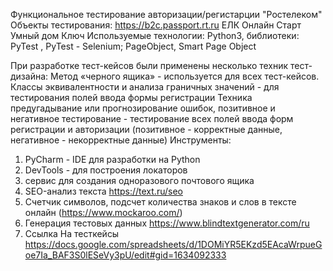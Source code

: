 Функциональное тестирование авторизации/регистарции "Ростелеком"
Объекты тестирования: https://b2c.passport.rt.ru
ЕЛК
Онлайн
Старт
Умный дом
Ключ
Используемые технологии:
Python3, библиотеки: PyTest , PyTest - Selenium; PageObject, Smart Page Object

При разработке тест-кейсов были применены несколько техник тест-дизайна:
Метод «черного ящика» - используется для всех тест-кейсов.
Классы эквивалентности и анализа граничных значений - для тестирования полей ввода формы регистрации
Техника предугадывание или прогнозирование ошибок, позитивное и негативное тестирование - тестирование всех полей ввода форм регистрации и авторизации 
(позитивное - корректные данные, негативное - некорректные данные)
 Инструменты:
1. PyCharm - IDE для разработки на Python
2. DevTools - для построения локаторов
3. сервис для создания одноразового почтового ящика
4. SEO-анализ текста https://text.ru/seo
5. Счетчик символов, подсчет количества знаков и слов в тексте онлайн  (https://www.mockaroo.com/)
6. Генерация тестовых данных https://www.blindtextgenerator.com/ru
7. Ссылка На тесткейсы https://docs.google.com/spreadsheets/d/1DOMiYR5EKzd5EAcaWrpueGoe7Ia_BAF3S0lESeVy3pU/edit#gid=1634092333
